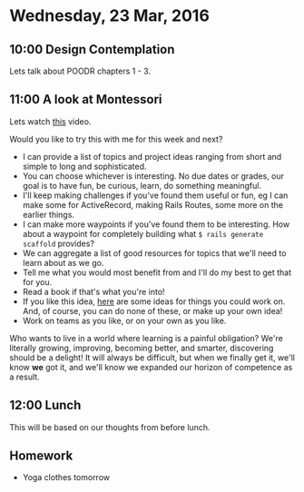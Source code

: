 Wednesday, 23 Mar, 2016
=======================

10:00 Design Contemplation
--------------------------

Lets talk about POODR chapters 1 - 3.


11:00 A look at Montessori
--------------------------

Lets watch [this](https://www.youtube.com/watch?v=GcgN0lEh5IA) video.

Would you like to try this with me for this week and next?

* I can provide a list of topics and project ideas ranging from short and simple to long and sophisticated.
* You can choose whichever is interesting.  No due dates or grades, our goal is to have fun, be curious,
  learn, do something meaningful.
* I'll keep making challenges if you've found them useful or fun, eg I can make some for ActiveRecord,
  making Rails Routes, some more on the earlier things.
* I can make more waypoints if you've found them to be interesting.
  How about a waypoint for completely building what `$ rails generate scaffold` provides?
* We can aggregate a list of good resources for topics that we'll need to learn about as we go.
* Tell me what you would most benefit from and I'll do my best to get that for you.
* Read a book if that's what you're into!
* If you like this idea, [here](https://github.com/CodePlatoon/curriculum/blob/master/phase2/dreaming_of_the_future.md)
  are some ideas for things you could work on.
  And, of course, you can do none of these, or make up your own idea!
* Work on teams as you like, or on your own as you like.

Who wants to live in a world where learning is a painful obligation?
We're literally growing, improving, becoming better, and smarter,
discovering should be a delight!
It will always be difficult, but when we finally get it, we'll know **we**
got it, and we'll know we expanded our horizon of competence as a result.


12:00 Lunch
-----------

This will be based on our thoughts from before lunch.


Homework
--------

* Yoga clothes tomorrow
